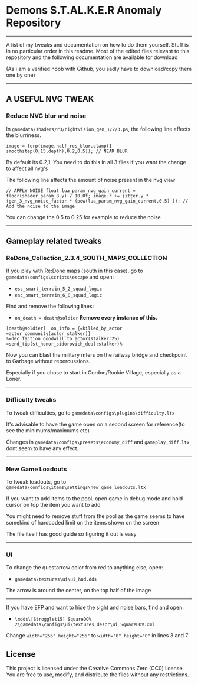 # Demons S.T.AL.K.E.R Anomaly Repository
------------------------------------------------------------------------------------------------------------------------------
A list of my tweaks and documentation on how to do them yourself.
Stuff is in no particular order in this readme.
Most of the edited files relevant to this repository and the following documentation are available for download

(As i am a verified noob with Github, you sadly have to download/copy them one by one)

------------------------------------------------------------------------------------------------------------------------------
## A USEFUL NVG TWEAK

### Reduce NVG blur and noise
In `gamedata/shaders/r3/nightvision_gen_1/2/3.ps`, the following line affects the blurriness.

`image = lerp(image,half_res_blur,clamp(1-smoothstep(0,15,depth),0.2,0.5)); // NEAR BLUR`

By default its 0.2,1. You need to do this in all 3 files if you want the change to affect all nvg's

The following line affects the amount of noise present in the nvg view

`// APPLY NOISE
            float lua_param_nvg_gain_current = floor(shader_param_8.y) / 10.0f;
            image.r += jitter.y * (gen_3_nvg_noise_factor * (pow(lua_param_nvg_gain_current,0.5) )); // Add the noise to the image`

You can change the 0.5 to 0.25 for example to reduce the noise

------------------------------------------------------------------------------------------------------------------------------
## Gameplay related tweaks

### ReDone_Collection_2.3.4_SOUTH_MAPS_COLLECTION
If you play with Re:Done maps (south in this case), go to `gamedata\configs\scripts\escape` and open:

- `esc_smart_terrain_5_2_squad_logic`
- `esc_smart_terrain_6_8_squad_logic`

Find and remove the following lines:
 
- `on_death = death@soldier`  **Remove every instance of this.**

`[death@soldier] 
on_info = {=killed_by_actor =actor_community(actor_stalker)} %=dec_faction_goodwill_to_actor(stalker:25) =send_tip(st_honor_sidorovich_deal:stalker)%`

Now you can blast the military mfers on the railway bridge and checkpoint to Garbage without repercussions.

Especially if you chose to start in Cordon/Rookie Village, especially as a Loner.

------------------------------------------------------------------------------------------------------------------------------
### Difficulty tweaks

To tweak difficulties, go to `gamedata\configs\plugins\difficulty.ltx`

It's advisable to have the game open on a second screen for reference(to see the minimums/maximums etc)

Changes in `gamedata\configs\presets\economy_diff` and `gameplay_diff.ltx` dont seem to have any effect.

------------------------------------------------------------------------------------------------------------------------------
### New Game Loadouts

To tweak loadouts, go to `gamedata\configs\items\settings\new_game_loadouts.ltx`

If you want to add items to the pool, open game in debug mode and hold cursor on top the item you want to add

You might need to remove stuff from the pool as the game seems to have somekind of hardcoded limit on the items shown on the screen

The file itself has good guide so figuring it out is easy

------------------------------------------------------------------------------------------------------------------------------                                                              
### UI 

To change the questarrow color from red to anything else, open:

- `gamedata\textures\ui\ui_hud.dds`

The arrow is around the center, on the top half of the image

---------------------------------------------------------------
If you have EFP and want to hide the sight and noise bars, find and open:

- `\mods\[Strogglet15] SquareDOV 2\gamedata\configs\ui\textures_descr\ui_SquareDOV.xml`

Change `width="256" height="256"` to `width="0" height="0"` in  lines 3 and 7



## License
This project is licensed under the Creative Commons Zero (CC0) license. You are free to use, modify, and distribute the files without any restrictions.
